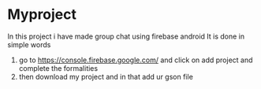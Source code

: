 # Myproject



In this project i have made group chat using firebase android
 It is done in simple words
 
 
 1) go to https://console.firebase.google.com/   and click on add project and complete the formalities 
 2) then download my project and in that add ur gson file
